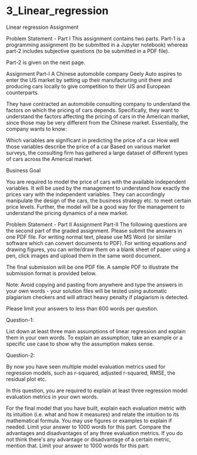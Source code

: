 # 3_Linear_regression
Linear regression Assignment

Problem Statement - Part I
This assignment contains two parts. Part-1 is a programming assignment (to be submitted in a Jupyter notebook) whereas part-2 includes subjective questions (to be submitted in a PDF file). 

 

Part-2 is given on the next page.

 

Assignment Part-I
A Chinese automobile company Geely Auto aspires to enter the US market by setting up their manufacturing unit there and producing cars locally to give competition to their US and European counterparts. 

 

They have contracted an automobile consulting company to understand the factors on which the pricing of cars depends. Specifically, they want to understand the factors affecting the pricing of cars in the American market, since those may be very different from the Chinese market. Essentially, the company wants to know:

Which variables are significant in predicting the price of a car
How well those variables describe the price of a car
Based on various market surveys, the consulting firm has gathered a large dataset of different types of cars across the Americal market. 

 

Business Goal 

You are required to model the price of cars with the available independent variables. It will be used by the management to understand how exactly the prices vary with the independent variables. They can accordingly manipulate the design of the cars, the business strategy etc. to meet certain price levels. Further, the model will be a good way for the management to understand the pricing dynamics of a new market. 




Problem Statement - Part II
Assignment Part-II
The following questions are the second part of the graded assignment. Please submit the answers in one PDF file. For writing normal text, please use MS Word (or similar software which can convert documents to PDF). For writing equations and drawing figures, you can write/draw them on a blank sheet of paper using a pen, click images and upload them in the same word document.

 

The final submission will be one PDF file. A sample PDF to illustrate the submission format is provided below.

 

Note: Avoid copying and pasting from anywhere and type the answers in your own words - your solution files will be tested using automatic plagiarism checkers and will attract heavy penalty if plagiarism is detected.

 

Please limit your answers to less than 600 words per question.


 

Question-1:

List down at least three main assumptions of linear regression and explain them in your own words. To explain an assumption, take an example or a specific use case to show why the assumption makes sense.


 

Question-2:

By now you have seen multiple model evaluation metrics used for regression models, such as r-squared, adjusted r-squared, RMSE, the residual plot etc.

 

In this question, you are required to explain at least three regression model evaluation metrics in your own words.

For the final model that you have built, explain each evaluation metric with its intuition (i.e. what and how it measures) and relate the intuition to its mathematical formula. You may use figures or examples to explain if needed. Limit your answer to 1000 words for this part.
Compare the advantages and disadvantages of any three evaluation metrics. If you do not think there's any advantage or disadvantage of a certain metric, mention that. Limit your answer to 1000 words for this part.
